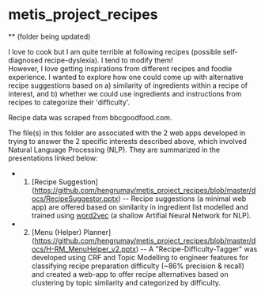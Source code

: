 # metis_project_recipes 
** (folder being updated)  

I love to cook but I am quite terrible at following recipes (possible self-diagnosed recipe-dyslexia). I tend to modify them!   
However, I love getting inspirations from different recipes and foodie experience. I wanted to explore how one could come up with alternative recipe suggestions based on a) similarity of ingredients within a recipe of interest, and b) whether we could use ingredients and instructions from recipes to categorize their 'difficulty'.

Recipe data was scraped from bbcgoodfood.com.

The file(s) in this folder are associated with the 2 web apps developed in trying to answer the 2 specific interests described above, which involved Natural Language Processing (NLP). They are summarized in the presentations linked below:  
- 1) [Recipe Suggestion] (https://github.com/hengrumay/metis_project_recipes/blob/master/docs/RecipeSuggestor.pptx) -- Recipe suggestions (a minimal web app) are offered based on similarity in ingredient list modelled and trained using [word2vec](https://code.google.com/archive/p/word2vec/) (a shallow Artifial Neural Network for NLP).   
- 2) [Menu (Helper) Planner] (https://github.com/hengrumay/metis_project_recipes/blob/master/docs/H-RM_MenuHelper_v2.pptx) -- A "Recipe-Difficulty-Tagger" was developed using CRF and Topic Modelling to engineer features for classifying recipe preparation difficulty (~86% precision & recall) and created a web-app to offer recipe alternatives based on clustering by topic similarity and categorized by difficulty.  
